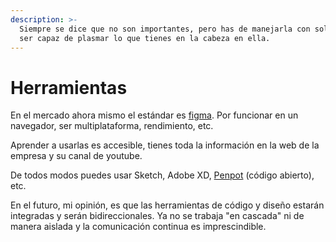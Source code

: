 ```yaml
---
description: >-
  Siempre se dice que no son importantes, pero has de manejarla con soltura y
  ser capaz de plasmar lo que tienes en la cabeza en ella.
---
```


# Herramientas

En el mercado ahora mismo el estándar es [figma](https://www.figma.com). Por funcionar en un navegador, ser multiplataforma, rendimiento, etc.

Aprender a usarlas es accesible, tienes toda la información en la web de la empresa y su canal de youtube.

De todos modos puedes usar Sketch, Adobe XD, [Penpot](https://penpot.app) (código abierto), etc.

En el futuro, mi opinión, es que las herramientas de código y diseño estarán integradas y serán bidireccionales. Ya no se trabaja "en cascada" ni de manera aislada y la comunicación continua es imprescindible.
